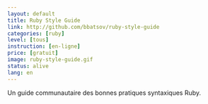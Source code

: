 ```yaml
---
layout: default
title: Ruby Style Guide
link: http://github.com/bbatsov/ruby-style-guide
categories: [ruby]
level: [tous]
instruction: [en-ligne]
price: [gratuit]
image: ruby-style-guide.gif
status: alive
lang: en
---
```


Un guide communautaire des bonnes pratiques syntaxiques Ruby.

